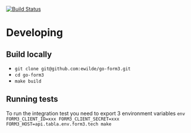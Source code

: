 [![Build Status](https://travis-ci.org/ewilde/go-form3.svg?branch=master)](https://travis-ci.org/ewilde/go-form3)
# Developing
## Build locally
* `git clone git@github.com:ewilde/go-form3.git`
* `cd go-form3`
* `make build`

## Running tests
To run the integration test you need to export 3 environment variables
`env FORM3_CLIENT_ID=xxx FORM3_CLIENT_SECRET=xxx FORM3_HOST=api.tabla.env.form3.tech make`


